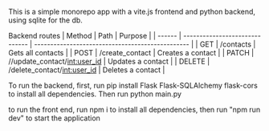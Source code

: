 This is a simple monorepo app with a vite.js frontend and python backend, using sqlite for the db. 

Backend routes
| Method | Path                           | Purpose                                          |
| ------ | ------------------------------ | ------------------------------------------------ |
| GET    | /contacts                      | Gets all contacts                                |
| POST   | /create_contact                | Creates a contact                                |
| PATCH  | //update_contact/<int:user_id> | Updates a contact                                |
| DELETE | /delete_contact/<int:user_id>  | Deletes a contact                                |

To run the backend, first, run pip install Flask Flask-SQLAlchemy flask-cors to install all dependencies. Then run python main.py

to run the front end, run npm i to install all dependencies, then run "npm run dev" to start the application
